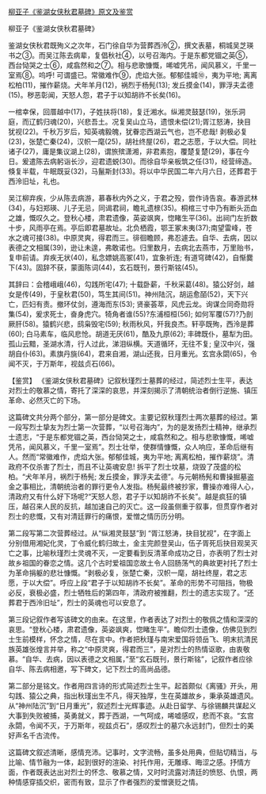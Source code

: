 [柳亚子《鉴湖女侠秋君墓碑》原文及鉴赏](https://www.vrrw.net/wx/10376.html)

柳亚子《鉴湖女侠秋君墓碑》

鉴湖女侠秋君既殉义之次年，石门徐自华为营葬西泠②，撰文表墓，桐城吴芝瑛书之③。而吴江陈去病辈，复倡秋社④，以号召海内。于是东都党锢之英⑤，西台恸哭之士⑥，咸翕然和之⑦。相与悲歌慷慨，唏嘘凭吊，闻风慕义，千里一室焉⑧。呜呼! 可谓盛已。常徽难作⑨，虎焰大张。郁郁佳城⑩，夷为平地; 离离松柏(11)，摧作薪烧。犬年羊月(12)，祸烈于杨髡(13); 发丘摸金(14)，罪浮夫孟德(15)。秽恶彰闻，天怒人怨，君子于以知胡祚不长矣(16)。

一棺幸保，回厝越中(17)，子姓扶将(18)，复迁湘水。纵湘灵鼓瑟(19)，张乐洞庭，而辽鹤归魂(20)，兴悲吾土。况复吴山立马，遗恨未偿(21);胥江怒涛，抉目犹视(22)。千秋万岁后，知英魂毅魄，犹眷恋西湖云气也，岂不悲哉! 剥极必复(23)，张楚亡秦(24)，汉帜一麾(25)，胡社终屋(26)，君之志愿，于以大偿。同社诸子(27)，庸是集议湖上(28)，谓旅殡潇湘，非君素抱，覆楚复楚(29)，事在今日。爰遣陈去病躬诣长沙，迎君遗蜕(30)。而徐自华亲板筑之任(31)，经营缔造。倏复半载，牛眠既妥(32)，马鬣斯封(33)。将以中华民国二年六月六日，还葬君于西泠旧址，礼也。

吴江柳弃疾，少从陈去病游，慕春秋内外之义，于君之殁，尝作诗告哀。春游武林(34)，与妇郑瑛、儿子无忌，同谒君祠，瞻礼遗榇(35)。桐棺三寸中乃有断头沥血之雄，慨叹久之。登秋心楼，肃君遗像，英姿飒爽，惚睹生平(36)。出祠门左折数十步，风雨亭在焉。亭后即君墓故址。北负栖霞，鄂王冢未夷(37);南望雷峰，苍水之魂可接(38)。中原灵爽，得君而三。徘徊瞻顾，弗忍遽去。自华、去病，因以表德之文相属(39)，逊让未遑，弗敢诺也。归里数月，去病北去燕市，万里贻书，复申前请。弃疾无状(40)，私念嫖姚高冢(41)，宜象祈连; 有道穹碑(42)，自惭爨下(43)。固辞不获，蒙面陈词(44)，玄石既刊，景行斯铭(45)。

其辞曰：会稽峨峨(46)，勾践所宅(47); 十载卧薪，千秋采葛(48)。猿公好剑，越女是传(49)，于皇秋君(50)，笃生其间(51)。神州陆沉，胡运愈皕(52)，天下兴亡，匹妇有责。撤环仗剑，遵海而东(53); 贤豪荟萃，风虎云龙。询谋佥同奇勋将集(54)，爰求死士，奋身虎穴。犄角者谁(55)?东浦桓桓(56); 如何军覆(57)?乃剖厥肝(58)。猿鹤兴悲，鸱枭毁宅(59); 秋雨秋风，歼我良杰。轩亭既殉，西泠是葬(60); 白马素车，临风悲怆。胡道无厌(61)，酷及九原(62); 丰碑既仆，墓犁为田。孤山云黯，圣湖水清，行人过此，涕泪纵横。天道循环，无往不复; 皇汉中兴，强胡自仆(63)。素旗丹旐(64)，君来自湘，湖山还我，日月重光。玄宫永閟(65)，令闻不灭，于万斯年，视兹贞石(66)。



【鉴赏】 《鉴湖女侠秋君墓碑》记叙秋瑾烈士墓葬的经过，简述烈士生平，表达对烈士的敬慕之情，寄托了深深的哀思，并深刻揭示了清朝统治者倒行逆施、镇压革命、必然灭亡的下场。

这篇碑文共分两个部分，第一部分是碑文。主要记叙秋瑾烈士两次墓葬的经过。第一段写烈士挚友为烈士第一次营葬，“以号召海内”，为的是发扬烈士精神，继承烈士遗志，“于是东都党锢之英，西台恸哭之士，咸翕然和之。相与悲歌慷慨，唏嘘凭吊，闻风慕义，千里一室焉”。烈士壮举，使群情慷慨，众人响应，革命后继有人。然而“常徽难作，虎焰大张。郁郁佳城，夷为平地; 离离松柏，摧作薪烧”。清政府不仅杀害了烈士，而且不让英魂安息! 拆平了烈士坟墓，烧毁了茂盛的松柏。“犬年羊月，祸烈于杨髡; 发丘摸金，罪浮夫孟德”。与元朝杨髡和曹操掘墓盗金之事相比，清朝统治者的罪行更令人发指。杨髡最终被抄家，曹操亦难得人心，清政府又有什么好下场呢?“天怒人怨，君子于以知胡祚不长矣”。越是疯狂的镇压，越召来人民的反抗，越加速自己的灭亡。这一段虽侧重于叙事，但贯穿作者对烈士的悲慨，又有对清廷罪行的痛恨，爱憎之情历历分明。

第二段写第二次营葬经过。从“纵湘灵鼓瑟”到 “胥江怒涛，抉目犹视”，在字面上分别借用湘妃化灵，丁令威化鹤归故土，金主完颜登吴山，伍子胥死后抉目观吴灭亡之事，比喻秋瑾烈士灵魂不灭，一定要看到反清革命成功之日，亦表明了烈士对故乡祖国的眷恋之情。这几个古时爱祖国恋故土令人回肠荡气的典故更衬托了烈士为革命捐躯的悲壮慷慨。“剥极必复，张楚亡秦，汉帜一麾，胡社终屋，君之志愿，于以大偿”。呼应上段“君子于以知胡祚不长矣”。革命的形势不可阻挡，物极必反，衰极必盛，烈士牺牲后的第四年，清政府被推翻，烈士的遗志实现了。“还葬君于西泠旧址”，烈士的英魂也可以安息了。

第三段记叙作者写该碑文的由来。在这里，作者表达了对烈士的敬佩之情和深深的哀思。“登秋心楼，肃君遗像，英姿飒爽，惚睹生平”。瞻仰烈士遗像，仿佛见到烈士生前模样，怀念之情，尽在言中。作者把秋瑾与南宋爱国将领岳飞、明末抗清民族英雄张煌言并举，称之“中原灵爽，得君而三”，是对烈士的热情讴歌，由衷敬慕。“自华、去病，因以表德之文相属，”至“玄石既刊，景行斯铭”，记叙作者应徐自华、陈去病相邀，写下碑文，记下烈士的高尚品德。

第二部分是铭文。作者用四言诗的形式简述烈士生平。起首颇似《离骚》开头，用勾践、猿公之典，指出秋瑾出生不凡，得天独厚，生在英雄故乡，秉承英雄遗风。从“神州陆沉”到“日月重光”，叙述烈士光辉事迹。从赴日留学、与徐锡麟共谋起义大事到失败被捕，英勇就义，葬于西湖，一气呵成，唏嘘感叹，悲而不哀。“玄宫永閟，令闻不灭，于万斯年，视兹贞石”，感叹烈士的墓穴永远封门，但烈士的美好声名千古流传。

这篇碑文叙述清晰，感情充沛。记事时，文字流畅，虽多处用典，但贴切精当，与比喻、情节融为一体，起到很好的渲染、衬托作用，无雕琢、晦涩之感。抒情方面，作者既表达出对烈士的怀念、敬慕之情，又时时流露对清廷的愤怒、仇恨，两种情感穿插交织，密而有致，显示了作者强烈的爱憎褒贬之情。

